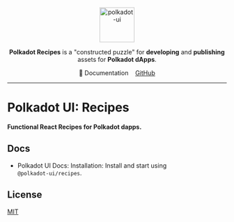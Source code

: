 <br />
<p align="center">
  <a href="https://github.com/polkadot-ui/recipes">
    <img alt="polkadot-ui" title="polkadot-ui" src="https://avatars.githubusercontent.com/u/160409902?s=200&v=4" width="80" />
  </a>
</p>

<p align="center">
  <b>Polkadot Recipes</b> is a "constructed puzzle" for <b>developing</b> and <b>publishing</b> assets for <b>Polkadot dApps</b>.
</p>

<div align="center">
📖 Documentation&nbsp;&nbsp;&nbsp;&nbsp;<a href="https://github.com/polkadot-ui/recipes"">GitHub</a>
</div>

<hr>


# Polkadot UI: Recipes

**Functional React Recipes for Polkadot dapps.**

## Docs

- Polkadot UI Docs: Installation: Install and start using `@polkadot‑ui/recipes`.

## License

[MIT](https://spdx.org/licenses/MIT.html)
